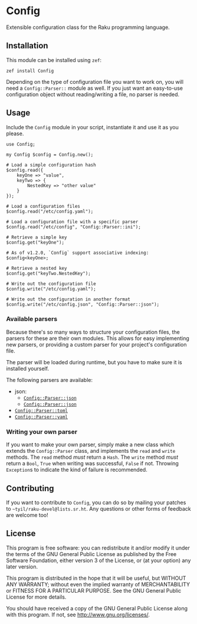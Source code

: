 # Config

Extensible configuration class for the Raku programming language.

## Installation

This module can be installed using `zef`:

```
zef install Config
```

Depending on the type of configuration file you want to work on, you will need a
`Config::Parser::` module as well. If you just want an easy-to-use configuration
object without reading/writing a file, no parser is needed.

## Usage
Include the `Config` module in your script, instantiate it and use it as you
please.

```perl6
use Config;

my Config $config = Config.new();

# Load a simple configuration hash
$config.read({
    keyOne => "value",
    keyTwo => {
        NestedKey => "other value"
    }
});

# Load a configuration files
$config.read("/etc/config.yaml");

# Load a configuration file with a specific parser
$config.read("/etc/config", "Config::Parser::ini");

# Retrieve a simple key
$config.get("keyOne");

# As of v1.2.0, `Config` support associative indexing:
$config<keyOne>;

# Retrieve a nested key
$config.get("keyTwo.NestedKey");

# Write out the configuration file
$config.write("/etc/config.yaml");

# Write out the configuration in another format
$config.write("/etc/config.json", "Config::Parser::json");
```

### Available parsers

Because there's so many ways to structure your configuration files, the parsers
for these are their own modules. This allows for easy implementing new parsers,
or providing a custom parser for your project's configuration file.

The parser will be loaded during runtime, but you have to make sure it is
installed yourself.

The following parsers are available:

- json:
  - [`Config::Parser::json`](https://github.com/arjancwidlak/p6-Config-Parser-json)
  - [`Config::Parser::json`](https://github.com/robertlemmen/perl6-config-json)
- [`Config::Parser::toml`](https://github.com/scriptkitties/p6-Config-Parser-toml)
- [`Config::Parser::yaml`](https://github.com/scriptkitties/p6-Config-Parser-yaml)

### Writing your own parser

If you want to make your own parser, simply make a new class which extends the
`Config::Parser` class, and implements the `read` and `write` methods. The
`read` method *must* return a `Hash`. The `write` method *must* return a
`Bool`, `True` when writing was successful, `False` if not. Throwing
`Exception`s to indicate the kind of failure is recommended.

## Contributing

If you want to contribute to `Config`, you can do so by mailing your patches to
`~tyil/raku-devel@lists.sr.ht`. Any questions or other forms of feedback are
welcome too!

## License

This program is free software: you can redistribute it and/or modify it under
the terms of the GNU General Public License as published by the Free Software
Foundation, either version 3 of the License, or (at your option) any later
version.

This program is distributed in the hope that it will be useful, but WITHOUT ANY
WARRANTY; without even the implied warranty of MERCHANTABILITY or FITNESS FOR A
PARTICULAR PURPOSE.  See the GNU General Public License for more details.

You should have received a copy of the GNU General Public License along with
this program.  If not, see <http://www.gnu.org/licenses/>.
